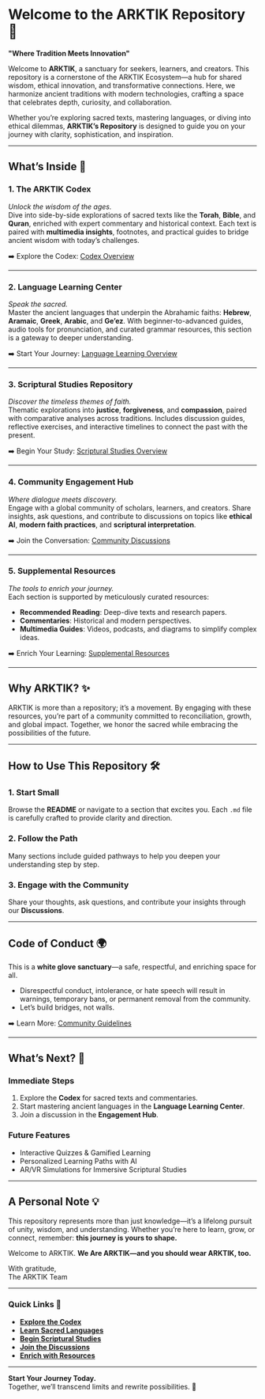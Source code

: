 # Welcome to the ARKTIK Repository 🌌

**"Where Tradition Meets Innovation"**

Welcome to **ARKTIK**, a sanctuary for seekers, learners, and creators. This repository is a cornerstone of the ARKTIK Ecosystem—a hub for shared wisdom, ethical innovation, and transformative connections. Here, we harmonize ancient traditions with modern technologies, crafting a space that celebrates depth, curiosity, and collaboration.

Whether you’re exploring sacred texts, mastering languages, or diving into ethical dilemmas, **ARKTIK’s Repository** is designed to guide you on your journey with clarity, sophistication, and inspiration.

---

## What’s Inside 📜

### 1. **The ARKTIK Codex**
*Unlock the wisdom of the ages.*  
Dive into side-by-side explorations of sacred texts like the **Torah**, **Bible**, and **Quran**, enriched with expert commentary and historical context. Each text is paired with **multimedia insights**, footnotes, and practical guides to bridge ancient wisdom with today’s challenges.

➡️ Explore the Codex: [Codex Overview](./Codex/index.md)

---

### 2. **Language Learning Center**
*Speak the sacred.*  
Master the ancient languages that underpin the Abrahamic faiths: **Hebrew**, **Aramaic**, **Greek**, **Arabic**, and **Ge’ez**. With beginner-to-advanced guides, audio tools for pronunciation, and curated grammar resources, this section is a gateway to deeper understanding.

➡️ Start Your Journey: [Language Learning Overview](./Language_Learning/index.md)

---

### 3. **Scriptural Studies Repository**
*Discover the timeless themes of faith.*  
Thematic explorations into **justice**, **forgiveness**, and **compassion**, paired with comparative analyses across traditions. Includes discussion guides, reflective exercises, and interactive timelines to connect the past with the present.

➡️ Begin Your Study: [Scriptural Studies Overview](./Scriptural_Studies/index.md)

---

### 4. **Community Engagement Hub**
*Where dialogue meets discovery.*  
Engage with a global community of scholars, learners, and creators. Share insights, ask questions, and contribute to discussions on topics like **ethical AI**, **modern faith practices**, and **scriptural interpretation**.

➡️ Join the Conversation: [Community Discussions](./Discussions/index.md)

---

### 5. **Supplemental Resources**
*The tools to enrich your journey.*  
Each section is supported by meticulously curated resources:  
- **Recommended Reading**: Deep-dive texts and research papers.  
- **Commentaries**: Historical and modern perspectives.  
- **Multimedia Guides**: Videos, podcasts, and diagrams to simplify complex ideas.

➡️ Enrich Your Learning: [Supplemental Resources](./Supplemental_Materials/index.md)

---

## Why ARKTIK? ✨
ARKTIK is more than a repository; it’s a movement. By engaging with these resources, you’re part of a community committed to reconciliation, growth, and global impact. Together, we honor the sacred while embracing the possibilities of the future.

---

## How to Use This Repository 🛠️

### 1. Start Small
Browse the **README** or navigate to a section that excites you. Each `.md` file is carefully crafted to provide clarity and direction.

### 2. Follow the Path
Many sections include guided pathways to help you deepen your understanding step by step.

### 3. Engage with the Community
Share your thoughts, ask questions, and contribute your insights through our **Discussions**.

---

## Code of Conduct 🌍
This is a **white glove sanctuary**—a safe, respectful, and enriching space for all.  
- Disrespectful conduct, intolerance, or hate speech will result in warnings, temporary bans, or permanent removal from the community.  
- Let’s build bridges, not walls.

➡️ Learn More: [Community Guidelines](./Discussions/how_to_participate.md)

---

## What’s Next? 🚀

### **Immediate Steps**
1. Explore the **Codex** for sacred texts and commentaries.  
2. Start mastering ancient languages in the **Language Learning Center**.  
3. Join a discussion in the **Engagement Hub**.

### **Future Features**
- Interactive Quizzes & Gamified Learning  
- Personalized Learning Paths with AI  
- AR/VR Simulations for Immersive Scriptural Studies  

---

## A Personal Note 💡

This repository represents more than just knowledge—it’s a lifelong pursuit of unity, wisdom, and understanding. Whether you’re here to learn, grow, or connect, remember: **this journey is yours to shape.**

Welcome to ARKTIK. **We Are ARKTIK—and you should wear ARKTIK, too.**

With gratitude,  
The ARKTIK Team  

---

### Quick Links 🔗
- **[Explore the Codex](./Codex/index.md)**  
- **[Learn Sacred Languages](./Language_Learning/index.md)**  
- **[Begin Scriptural Studies](./Scriptural_Studies/index.md)**  
- **[Join the Discussions](./Discussions/index.md)**  
- **[Enrich with Resources](./Supplemental_Materials/index.md)**  

---

**Start Your Journey Today.**  
Together, we’ll transcend limits and rewrite possibilities. 🌌
